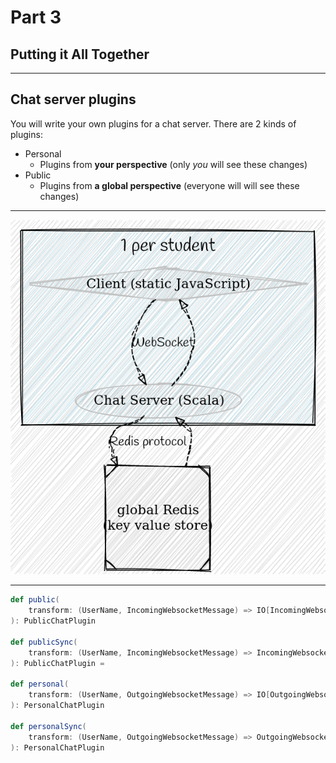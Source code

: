 # Part 3

## Putting it All Together

----

## Chat server plugins

You will write your own plugins for a chat server. There are 2 kinds of plugins:

* Personal 
  * Plugins from **your perspective** (only _you_ will see these changes)
* Public
  * Plugins from **a global perspective** (everyone will will see these changes)

----

![](images/architecture.png) <!-- .element height="50%" width="50%" -->

----

```scala
def public(
    transform: (UserName, IncomingWebsocketMessage) => IO[IncomingWebsocketMessage]
): PublicChatPlugin

def publicSync(
    transform: (UserName, IncomingWebsocketMessage) => IncomingWebsocketMessage
): PublicChatPlugin =

def personal(
    transform: (UserName, OutgoingWebsocketMessage) => IO[OutgoingWebsocketMessage]
): PersonalChatPlugin

def personalSync(
    transform: (UserName, OutgoingWebsocketMessage) => OutgoingWebsocketMessage
): PersonalChatPlugin
``` 